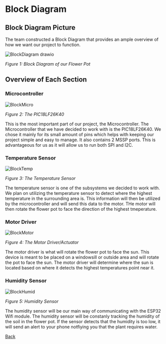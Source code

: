 # Block Diagram

## Block Diagram Picture

The team constructed a Block Diagram that provides an ample overview of how we want our project to function.

![BlockDiagram drawio](https://github.com/Team207-S2024/team207-s2024/assets/157151171/3dd5a8ab-1391-4818-83de-0e93be987333)

_Figure 1: Block Diagram of our Flower Pot_

## Overview of Each Section

### Microcontroller
![BlockMicro](https://github.com/Team207-S2024/team207-s2024/assets/157151171/841cdb39-b4d7-43f4-b2b2-4dcaad6adb9e)

_Figure 2: The PIC18LF26K40_

This is the most important part of our project, the Microcontroller. The Microcontroller that we have decided to work with is the PIC18LF26K40. We chose it mainly for its small amount of pins which helps with keeping our project simple and easy to manage. It also contains 2 MSSP ports. This is advantageous for us as it will allow us to run both SPI and I2C.

### Temperature Sensor
![BlockTemp](https://github.com/Team207-S2024/team207-s2024/assets/157151171/7a56888c-db7a-4785-b8c2-bcb35a77dd79)

_Figure 3: The Temperature Sensor_

The temperature sensor is one of the subsystems we decided to work with. We plan on utilizing the temperature sensor to detect where the highest temperature in the surrounding area is. This information will then be utilized by the microcontroller and will send this data to the motor. THe motor will then rotate the flower pot to face the direction of the highest tmeperature. 

### Motor Driver

![BlockMotor](https://github.com/Team207-S2024/team207-s2024/assets/157151171/c4ee643b-88d5-4c9c-beaf-6ee8e8bea3c8)

_Figure 4: The Motor Driver/Actuator_

The motor driver is what will rotate the flower pot to face the sun. This device is meant to be placed on a windowsill or outside area and will rotate the pot to face the sun. The motor driver will determine where the sun is located based on where it detects the highest temperatures point near it. 

### Humidity Sensor

![BlockHumid](https://github.com/Team207-S2024/team207-s2024/assets/157151171/6d00b67d-5e02-427c-9fe7-ae2343b4cb23)

_Figure 5: Humidity Sensor_

The humidity sensor will be our main way of communicating with the ESP32 Wifi module. The humidity sensor will be constanly tracking the humidity of the soil in the flower pot. If the sensor detects that the humidity is too low, it will send an alert to your phone notfiying you that the plant requires water.

[Back](/team207-s2024)

